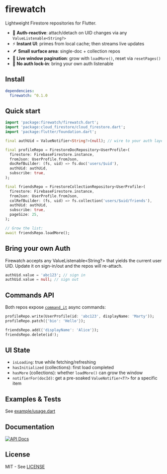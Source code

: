 # firewatch

Lightweight Firestore repositories for Flutter.

- 🔁 **Auth-reactive**: attach/detach on UID changes via any `ValueListenable<String?>`
- ⚡ **Instant UI**: primes from local cache; then streams live updates
- 🪶 **Small surface area**: single-doc + collection repos
- 📜 **Live window pagination**: grow with `loadMore()`, reset via `resetPages()`
- 🧩 **No auth lock-in**: bring your own auth listenable

## Install

```yaml
dependencies:
  firewatch: ^0.1.0
```

## Quick start

```dart
import 'package:firewatch/firewatch.dart';
import 'package:cloud_firestore/cloud_firestore.dart';
import 'package:flutter/foundation.dart';

final authUid = ValueNotifier<String?>(null); // wire to your auth layer

final profileRepo = FirestoreDocRepository<UserProfile>(
  firestore: FirebaseFirestore.instance,
  fromJson: UserProfile.fromJson,
  docRefBuilder: (fs, uid) => fs.doc('users/$uid'),
  authUid: authUid,
  subscribe: true,
);

final friendsRepo = FirestoreCollectionRepository<UserProfile>(
  firestore: FirebaseFirestore.instance,
  fromJson: UserProfile.fromJson,
  colRefBuilder: (fs, uid) => fs.collection('users/$uid/friends'),
  authUid: authUid,
  subscribe: true,
  pageSize: 25,
);

// Grow the list:
await friendsRepo.loadMore();
```

## Bring your own Auth

Firewatch accepts any ValueListenable<String?> that yields the current user UID.
Update it on sign-in/out and the repos will re-attach.

```dart
authUid.value = 'abc123'; // sign in
authUid.value = null; // sign out
```

## Commands API

Both repos expose [`command_it`](https://pub.dev/packages/command_it) async commands:

```dart
profileRepo.write(UserProfile(id: 'abc123', displayName: 'Marty'));
profileRepo.patch({'bio': 'Hello'});

friendsRepo.add({'displayName': 'Alice'});
friendsRepo.delete(id!);
```

## UI State

- `isLoading`: true while fetching/refreshing
- `hasInitialized` (collections): first load completed
- `hasMore` (collections): whether `loadMore()` can grow the window
- `notifierFor(docId)`: get a pre-soaked `ValueNotifier<T?>` for a specific item

## Examples & Tests

See [example/usage.dart](example/main.dart)

## Documentation

[![API Docs](https://img.shields.io/badge/docs-api-blue)](https://ratio-et-ars.github.io/firewatch/)

## License

MIT - See [LICENSE](LICENSE)
